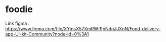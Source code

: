 # foodie
Link figma : https://www.figma.com/file/XYmsX57XmRWf9pNdnJJXnN/Food-delivery-app-Ui-kit-Community?node-id=0%3A1
